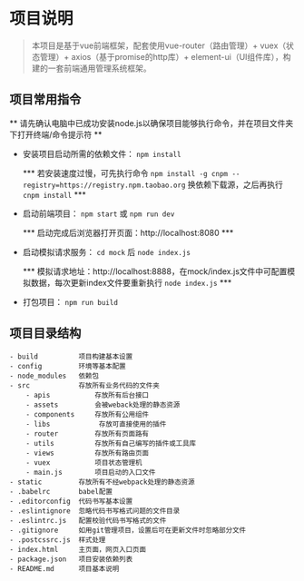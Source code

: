 # 项目说明

> 本项目是基于vue前端框架，配套使用vue-router（路由管理）+ vuex（状态管理）+ axios（基于promise的http库）+ element-ui（UI组件库），构建的一套前端通用管理系统框架。


## 项目常用指令

** 请先确认电脑中已成功安装node.js以确保项目能够执行命令，并在项目文件夹下打开终端/命令提示符 **

* 安装项目启动所需的依赖文件：  `npm install`  

  *** 若安装速度过慢，可先执行命令 `npm install -g cnpm --registry=https://registry.npm.taobao.org` 换依赖下载源，之后再执行 `cnpm install` ***

* 启动前端项目： `npm start` 或 `npm run dev`

  *** 启动完成后浏览器打开页面：http://localhost:8080 ***

* 启动模拟请求服务： `cd mock` 后 `node index.js`

  *** 模拟请求地址：http://localhost:8888，在mock/index.js文件中可配置模拟数据，每次更新index文件要重新执行 `node index.js` ***

* 打包项目： `npm run build`


## 项目目录结构
```
- build          项目构建基本设置
- config         环境等基本配置
- node_modules   依赖包
- src            存放所有业务代码的文件夹
    - apis           存放所有后台接口
    - assets         会被weback处理的静态资源
    - components     存放所有公用组件
    - libs            存放可直接使用的插件
    - router         存放所有页面路有
    - utils          存放所有自己编写的插件或工具库
    - views          存放所有路由页面
    - vuex           项目状态管理机
    - main.js        项目启动的入口文件 
- static         存放所有不经webpack处理的静态资源
- .babelrc       babel配置
- .editorconfig  代码书写基本设置
- .eslintignore  忽略代码书写格式问题的文件目录
- .eslintrc.js   配置校验代码书写格式的文件
- .gitignore     如用git管理项目，设置后可在更新文件时忽略部分文件
- .postcssrc.js  样式处理
- index.html     主页面，网页入口页面
- package.json   项目安装依赖列表
- README.md      项目基本说明
```
